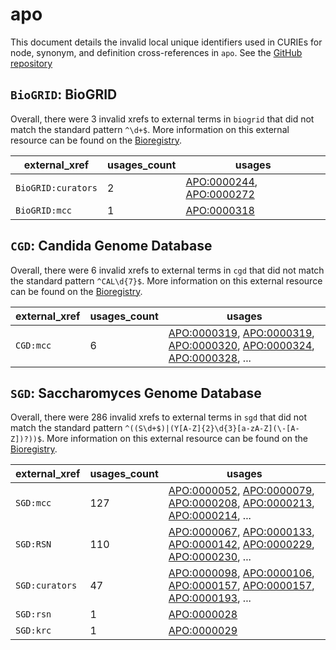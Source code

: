 # apo

This document details the invalid local unique identifiers used in CURIEs
for node, synonym, and definition cross-references in `apo`. See the [GitHub repository](https://github.com/obophenotype/ascomycete-phenotype-ontology)


## `BioGRID`: BioGRID

Overall, there were 3 invalid
xrefs to external terms in `biogrid` that did not match the standard
pattern `^\d+$`. More information on this
external resource can be found on the
[Bioregistry](https://bioregistry.io/biogrid).

| external_xref      |   usages_count | usages                                                                                               |
|--------------------|----------------|------------------------------------------------------------------------------------------------------|
| `BioGRID:curators` |              2 | [APO:0000244](https://bioregistry.io/APO:0000244), [APO:0000272](https://bioregistry.io/APO:0000272) |
| `BioGRID:mcc`      |              1 | [APO:0000318](https://bioregistry.io/APO:0000318)                                                    |

## `CGD`: Candida Genome Database

Overall, there were 6 invalid
xrefs to external terms in `cgd` that did not match the standard
pattern `^CAL\d{7}$`. More information on this
external resource can be found on the
[Bioregistry](https://bioregistry.io/cgd).

| external_xref   |   usages_count | usages                                                                                                                                                                                                                                                             |
|-----------------|----------------|--------------------------------------------------------------------------------------------------------------------------------------------------------------------------------------------------------------------------------------------------------------------|
| `CGD:mcc`       |              6 | [APO:0000319](https://bioregistry.io/APO:0000319), [APO:0000319](https://bioregistry.io/APO:0000319), [APO:0000320](https://bioregistry.io/APO:0000320), [APO:0000324](https://bioregistry.io/APO:0000324), [APO:0000328](https://bioregistry.io/APO:0000328), ... |

## `SGD`: Saccharomyces Genome Database

Overall, there were 286 invalid
xrefs to external terms in `sgd` that did not match the standard
pattern `^((S\d+$)|(Y[A-Z]{2}\d{3}[a-zA-Z](\-[A-Z])?))$`. More information on this
external resource can be found on the
[Bioregistry](https://bioregistry.io/sgd).

| external_xref   |   usages_count | usages                                                                                                                                                                                                                                                             |
|-----------------|----------------|--------------------------------------------------------------------------------------------------------------------------------------------------------------------------------------------------------------------------------------------------------------------|
| `SGD:mcc`       |            127 | [APO:0000052](https://bioregistry.io/APO:0000052), [APO:0000079](https://bioregistry.io/APO:0000079), [APO:0000208](https://bioregistry.io/APO:0000208), [APO:0000213](https://bioregistry.io/APO:0000213), [APO:0000214](https://bioregistry.io/APO:0000214), ... |
| `SGD:RSN`       |            110 | [APO:0000067](https://bioregistry.io/APO:0000067), [APO:0000133](https://bioregistry.io/APO:0000133), [APO:0000142](https://bioregistry.io/APO:0000142), [APO:0000229](https://bioregistry.io/APO:0000229), [APO:0000230](https://bioregistry.io/APO:0000230), ... |
| `SGD:curators`  |             47 | [APO:0000098](https://bioregistry.io/APO:0000098), [APO:0000106](https://bioregistry.io/APO:0000106), [APO:0000157](https://bioregistry.io/APO:0000157), [APO:0000157](https://bioregistry.io/APO:0000157), [APO:0000193](https://bioregistry.io/APO:0000193), ... |
| `SGD:rsn`       |              1 | [APO:0000028](https://bioregistry.io/APO:0000028)                                                                                                                                                                                                                  |
| `SGD:krc`       |              1 | [APO:0000029](https://bioregistry.io/APO:0000029)                                                                                                                                                                                                                  |

